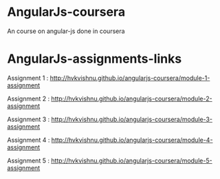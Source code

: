 # AngularJs-coursera
An course on angular-js done in coursera

# AngularJs-assignments-links
Assignment 1 : http://hvkvishnu.github.io/angularjs-coursera/module-1-assignment


Assignment 2 : http://hvkvishnu.github.io/angularjs-coursera/module-2-assignment


Assignment 3 : http://hvkvishnu.github.io/angularjs-coursera/module-3-assignment


Assignment 4 : http://hvkvishnu.github.io/angularjs-coursera/module-4-assignment


Assignment 5 : http://hvkvishnu.github.io/angularjs-coursera/module-5-assignment
